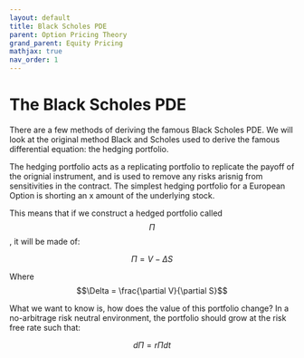 ```yaml
---
layout: default
title: Black Scholes PDE
parent: Option Pricing Theory
grand_parent: Equity Pricing
mathjax: true
nav_order: 1
---
```

# The Black Scholes PDE
There are a few methods of deriving the famous Black Scholes PDE. We will look at the original method Black and Scholes used to derive the famous differential equation: the hedging portfolio.

The hedging portfolio acts as a replicating portfolio to replicate the payoff of the orignial instrument, and is used to remove any risks arisnig from sensitivities in the contract. The simplest hedging portfolio for a European Option is shorting an x amount of the underlying stock.

This means that if we construct a hedged portfolio called $$\Pi$$, it will be made of:

$$\Pi = V - \Delta S$$

Where $$\Delta = \frac{\partial V}{\partial S}$$

What we want to know is, how does the value of this portfolio change? In a no-arbitrage risk neutral environment, the portfolio should grow at the risk free rate such that:

$$d\Pi = r\Pi dt$$
